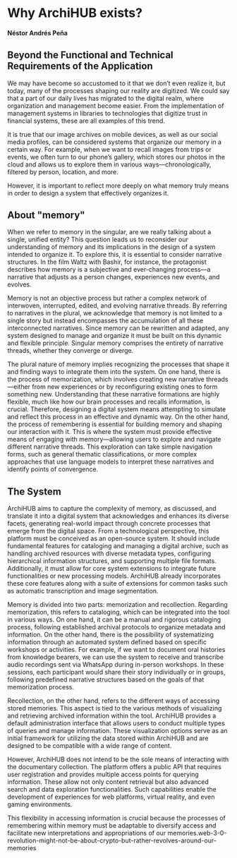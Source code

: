 # Why ArchiHUB exists?

#### Néstor Andrés Peña

## Beyond the Functional and Technical Requirements of the Application

We may have become so accustomed to it that we don’t even realize it, but today, many of the processes shaping our reality are digitized. We could say that a part of our daily lives has migrated to the digital realm, where organization and management become easier. From the implementation of management systems in libraries to technologies that digitize trust in financial systems, these are all examples of this trend.

It is true that our image archives on mobile devices, as well as our social media profiles, can be considered systems that organize our memory in a certain way. For example, when we want to recall images from trips or events, we often turn to our phone’s gallery, which stores our photos in the cloud and allows us to explore them in various ways—chronologically, filtered by person, location, and more.

However, it is important to reflect more deeply on what memory truly means in order to design a system that effectively organizes it.

## About "memory"

When we refer to memory in the singular, are we really talking about a single, unified entity? This question leads us to reconsider our understanding of memory and its implications in the design of a system intended to organize it. To explore this, it is essential to consider narrative structures. In the film Waltz with Bashir, for instance, the protagonist describes how memory is a subjective and ever-changing process—a narrative that adjusts as a person changes, experiences new events, and evolves.

Memory is not an objective process but rather a complex network of interwoven, interrupted, edited, and evolving narrative threads. By referring to narratives in the plural, we acknowledge that memory is not limited to a single story but instead encompasses the accumulation of all these interconnected narratives. Since memory can be rewritten and adapted, any system designed to manage and organize it must be built on this dynamic and flexible principle. Singular memory comprises the entirety of narrative threads, whether they converge or diverge.

The plural nature of memory implies recognizing the processes that shape it and finding ways to integrate them into the system. On one hand, there is the process of memorization, which involves creating new narrative threads—either from new experiences or by reconfiguring existing ones to form something new. Understanding that these narrative formations are highly flexible, much like how our brain processes and recalls information, is crucial. Therefore, designing a digital system means attempting to simulate and reflect this process in an effective and dynamic way. On the other hand, the process of remembering is essential for building memory and shaping our interaction with it. This is where the system must provide effective means of engaging with memory—allowing users to explore and navigate different narrative threads. This exploration can take simple navigation forms, such as general thematic classifications, or more complex approaches that use language models to interpret these narratives and identify points of convergence.

## The System

ArchiHUB aims to capture the complexity of memory, as discussed, and translate it into a digital system that acknowledges and enhances its diverse facets, generating real-world impact through concrete processes that emerge from the digital space. From a technological perspective, this platform must be conceived as an open-source system. It should include fundamental features for cataloging and managing a digital archive, such as handling archived resources with diverse metadata types, configuring hierarchical information structures, and supporting multiple file formats. Additionally, it must allow for core system extensions to integrate future functionalities or new processing models. ArchiHUB already incorporates these core features along with a suite of extensions for common tasks such as automatic transcription and image segmentation.

Memory is divided into two parts: memorization and recollection. Regarding memorization, this refers to cataloging, which can be integrated into the tool in various ways. On one hand, it can be a manual and rigorous cataloging process, following established archival protocols to organize metadata and information. On the other hand, there is the possibility of systematizing information through an automated system defined based on specific workshops or activities. For example, if we want to document oral histories from knowledge bearers, we can use the system to receive and transcribe audio recordings sent via WhatsApp during in-person workshops. In these sessions, each participant would share their story individually or in groups, following predefined narrative structures based on the goals of that memorization process.

Recollection, on the other hand, refers to the different ways of accessing stored memories. This aspect is tied to the various methods of visualizing and retrieving archived information within the tool. ArchiHUB provides a default administration interface that allows users to conduct multiple types of queries and manage information. These visualization options serve as an initial framework for utilizing the data stored within ArchiHUB and are designed to be compatible with a wide range of content.

However, ArchiHUB does not intend to be the sole means of interacting with the documentary collection. The platform offers a public API that requires user registration and provides multiple access points for querying information. These allow not only content retrieval but also advanced search and data exploration functionalities. Such capabilities enable the development of experiences for web platforms, virtual reality, and even gaming environments.

This flexibility in accessing information is crucial because the processes of remembering within memory must be adaptable to diversify access and facilitate new interpretations and appropriations of our memories.web-3-0-revolution-might-not-be-about-crypto-but-rather-revolves-around-our-memories